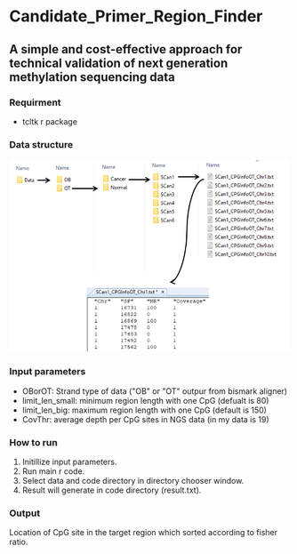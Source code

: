 # Candidate_Primer_Region_Finder
## A simple and cost-effective approach for technical validation of next generation methylation sequencing data


### Requirment
  * tcltk r package


### Data structure

![Data structure](Data_Structure.png)


### Input parameters
 * OBorOT: Strand type of data ("OB" or "OT" outpur from bismark aligner)
 * limit_len_small: minimum region length with one CpG (defualt is 80)
 * limit_len_big: maximum region length with one CpG (default is 150)
 * CovThr: average depth per CpG sites in NGS data (in my data is 19)
 
### How to run
1. Initillize input parameters.
2. Run main r code.
3. Select data and code directory in directory chooser window.
4. Result will generate in code directory (result.txt). 


### Output
 Location of CpG site in the target region which sorted according to fisher ratio.
